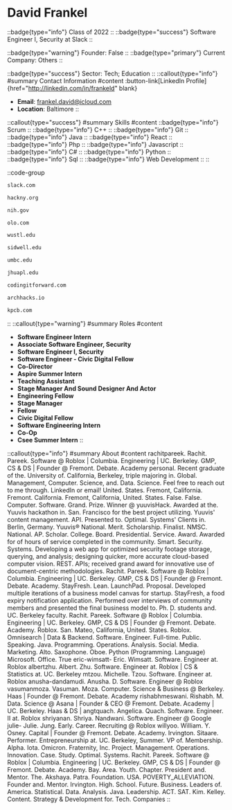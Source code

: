 # David Frankel
::badge{type="info"}
Class of 2022
::
::badge{type="success"}
Software Engineer I, Security at Slack
::

::badge{type="warning"}
Founder: False
::
::badge{type="primary"}
Current Company: Others
::

::badge{type="success"}
Sector: Tech; Education
::
::callout{type="info"}
#summary
Contact Information
#content
:button-link[LinkedIn Profile]{href="http://linkedin.com/in/frankeld" blank}
- **Email**: frankel.david@icloud.com
- **Location**: Baltimore
::

::callout{type="success"}
#summary
Skills
#content
::badge{type="info"}
Scrum
::
::badge{type="info"}
C++
::
::badge{type="info"}
Git
::
::badge{type="info"}
Java
::
::badge{type="info"}
React
::
::badge{type="info"}
Php
::
::badge{type="info"}
Javascript
::
::badge{type="info"}
C#
::
::badge{type="info"}
Python
::
::badge{type="info"}
Sql
::
::badge{type="info"}
Web Development
::
::

::code-group
```bash [Slack]
slack.com
```
```bash [hackNY]
hackny.org
```
```bash [National Institutes of Health]
nih.gov
```
```bash [Olo]
olo.com
```
```bash [Washington University in St. Louis]
wustl.edu
```
```bash [Sidwell Friends School]
sidwell.edu
```
```bash [UMBC]
umbc.edu
```
```bash [Johns Hopkins Applied Physics Lab]
jhuapl.edu
```
```bash [Coding it Forward]
codingitforward.com
```
```bash [ArchHacks]
archhacks.io
```
```bash [Kleiner Perkins Caufield & Byers]
kpcb.com
```
::
::callout{type="warning"}
#summary
Roles
#content
- **Software Engineer Intern**
- **Associate Software Engineer, Security**
- **Software Engineer I, Security**
- **Software Engineer - Civic Digital Fellow**
- **Co-Director**
- **Aspire Summer Intern**
- **Teaching Assistant**
- **Stage Manager And Sound Designer And Actor**
- **Engineering Fellow**
- **Stage Manager**
- **Fellow**
- **Civic Digital Fellow**
- **Software Engineering Intern**
- **Co-Op**
- **Csee Summer Intern**
::

::callout{type="info"}
#summary
About
#content
rachitpareek. Rachit. Pareek. Software @ Roblox | Columbia. Engineering | UC. Berkeley. GMP, CS & DS | Founder @ Fremont. Debate. Academy personal. Recent graduate of the. University of. California, Berkeley, triple majoring in. Global. Management, Computer. Science, and. Data. Science. Feel free to reach out to me through. LinkedIn or email! United. States. Fremont, California. Fremont. California. Fremont, California, United. States. False. False. Computer. Software. Grand. Prize. Winner @ yuuvisHack. Awarded at the. Yuuvis hackathon in. San. Francisco for the best project utilizing. Yuuvis' content management. API. Presented to. Optimal. Systems' Clients in. Berlin, Germany. Yuuvis® National. Merit. Scholarship. Finalist. NMSC. National. AP. Scholar. College. Board. Presidential. Service. Award. Awarded for of hours of service completed in the community. Smart. Security. Systems. Developing a web app for optimized security footage storage, querying, and analysis; designing quicker, more accurate cloud-based computer vision. REST. APIs; received grand award for innovative use of document-centric methodologies. Rachit. Pareek. Software @ Roblox | Columbia. Engineering | UC. Berkeley. GMP, CS & DS | Founder @ Fremont. Debate. Academy. StayFresh. Lean. LaunchPad. Proposal. Developed multiple iterations of a business model canvas for startup. StayFresh, a food expiry notification application. Performed over interviews of community members and presented the final business model to. Ph. D. students and. UC. Berkeley faculty. Rachit. Pareek. Software @ Roblox | Columbia. Engineering | UC. Berkeley. GMP, CS & DS | Founder @ Fremont. Debate. Academy. Roblox. San. Mateo, California, United. States. Roblox. Omnisearch | Data & Backend. Software. Engineer. Full-time. Public. Speaking. Java. Programming. Operations. Analysis. Social. Media. Marketing. Alto. Saxophone. Oboe. Python (Programming. Language) Microsoft. Office. True eric-wimsatt- Eric. Wimsatt. Software. Engineer at. Roblox albertzhu. Albert. Zhu. Software. Engineer at. Roblox | CS & Statistics at. UC. Berkeley mtzou. Michelle. Tzou. Software. Engineer at. Roblox anusha-dandamudi. Anusha. D. Software. Engineer @ Roblox vasumanmoza. Vasuman. Moza. Computer. Science & Business @ Berkeley. Haas | Founder @ Fremont. Debate. Academy rishabhmeswani. Rishabh. M. Data. Science @ Asana | Founder & CEO @ Fremont. Debate. Academy | UC. Berkeley. Haas & DS | angtquach. Angelica. Quach. Software. Engineer. II at. Roblox shriyanan. Shriya. Nandwani. Software. Engineer @ Google julie- Julie. Jung. Early. Career. Recruiting @ Roblox willyoo. William. Y. Osney. Capital | Founder @ Fremont. Debate. Academy. Irvington. Sitaare. Performer. Entrepreneurship at. UC. Berkeley, Summer. VP of. Membership. Alpha. Iota. Omicron. Fraternity, Inc. Project. Management. Operations. Innovation. Case. Study. Optimal. Systems. Rachit. Pareek. Software @ Roblox | Columbia. Engineering | UC. Berkeley. GMP, CS & DS | Founder @ Fremont. Debate. Academy. Bay. Area. Youth. Chapter. President and. Mentor. The. Akshaya. Patra. Foundation. USA. POVERTY_ALLEVIATION. Founder and. Mentor. Irvington. High. School. Future. Business. Leaders of. America. Statistical. Data. Analysis. Java. Leadership. ACT. SAT. Kim. Kelley. Content. Strategy & Development for. Tech. Companies
::
